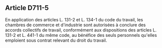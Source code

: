 Article D711-5
----
En application des articles L. 131-2 et L. 134-1 du code du travail, les
chambres de commerce et d'industrie sont autorisées à conclure des accords
collectifs de travail, conformément aux dispositions des articles L. 131-2 et L.
441-1 du même code, au bénéfice des seuls personnels qu'elles emploient sous
contrat relevant du droit du travail.

